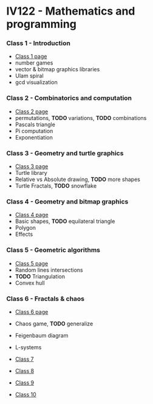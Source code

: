 # IV122 - Mathematics and programming

### Class 1 - Introduction
- [Class 1 page](class_01/README.md)
 - number games
 - vector & bitmap graphics libraries
 - Ulam spiral
 - gcd visualization

### Class 2 - Combinatorics and computation
- [Class 2 page](class_02/README.md)
 - permutations, **TODO** variations, **TODO** combinations
 - Pascals triangle
 - Pi computation
 - Exponentiation

### Class 3 - Geometry and turtle graphics
- [Class 3 page](class_03/README.md)
 - Turtle library
 - Relative vs Absolute drawing, **TODO** more shapes
 - Turtle Fractals, **TODO** snowflake

### Class 4 - Geometry and bitmap graphics
- [Class 4 page](class_04/README.md)
 - Basic shapes, **TODO** equilateral triangle
 - Polygon
 - Effects

### Class 5 - Geometric algorithms
- [Class 5 page](class_05/README.md)
 - Random lines intersections
 - **TODO** Triangulation
 - Convex hull

### Class 6 - Fractals & chaos
- [Class 6 page](class_06/README.md)
 - Chaos game, **TODO** generalize
 - Feigenbaum diagram
 - L-systems

- [Class 7](class_07/README.md)
- [Class 8](class_08/README.md)
- [Class 9](class_09/README.md)
- [Class 10](class_10/README.md)
